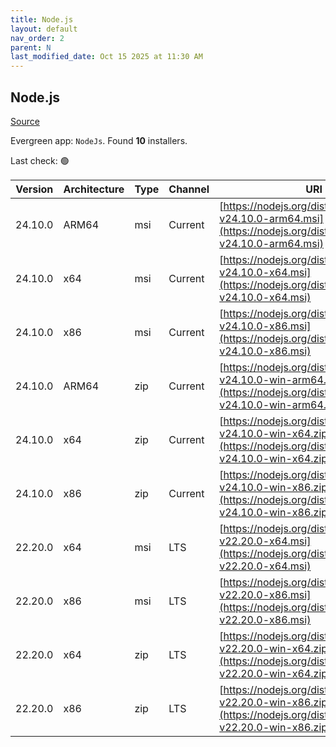 ```yaml
---
title: Node.js
layout: default
nav_order: 2
parent: N
last_modified_date: Oct 15 2025 at 11:30 AM
---
```


## Node.js

[Source](https://nodejs.org/)

Evergreen app: `NodeJs`. Found **10** installers.

Last check: 🟢

| Version | Architecture | Type | Channel | URI                                                                                                                          |
| ------- | ------------ | ---- | ------- | ---------------------------------------------------------------------------------------------------------------------------- |
| 24.10.0 | ARM64        | msi  | Current | [https://nodejs.org/dist/v24.10.0/node-v24.10.0-arm64.msi](https://nodejs.org/dist/v24.10.0/node-v24.10.0-arm64.msi)         |
| 24.10.0 | x64          | msi  | Current | [https://nodejs.org/dist/v24.10.0/node-v24.10.0-x64.msi](https://nodejs.org/dist/v24.10.0/node-v24.10.0-x64.msi)             |
| 24.10.0 | x86          | msi  | Current | [https://nodejs.org/dist/v24.10.0/node-v24.10.0-x86.msi](https://nodejs.org/dist/v24.10.0/node-v24.10.0-x86.msi)             |
| 24.10.0 | ARM64        | zip  | Current | [https://nodejs.org/dist/v24.10.0/node-v24.10.0-win-arm64.zip](https://nodejs.org/dist/v24.10.0/node-v24.10.0-win-arm64.zip) |
| 24.10.0 | x64          | zip  | Current | [https://nodejs.org/dist/v24.10.0/node-v24.10.0-win-x64.zip](https://nodejs.org/dist/v24.10.0/node-v24.10.0-win-x64.zip)     |
| 24.10.0 | x86          | zip  | Current | [https://nodejs.org/dist/v24.10.0/node-v24.10.0-win-x86.zip](https://nodejs.org/dist/v24.10.0/node-v24.10.0-win-x86.zip)     |
| 22.20.0 | x64          | msi  | LTS     | [https://nodejs.org/dist/v22.20.0/node-v22.20.0-x64.msi](https://nodejs.org/dist/v22.20.0/node-v22.20.0-x64.msi)             |
| 22.20.0 | x86          | msi  | LTS     | [https://nodejs.org/dist/v22.20.0/node-v22.20.0-x86.msi](https://nodejs.org/dist/v22.20.0/node-v22.20.0-x86.msi)             |
| 22.20.0 | x64          | zip  | LTS     | [https://nodejs.org/dist/v22.20.0/node-v22.20.0-win-x64.zip](https://nodejs.org/dist/v22.20.0/node-v22.20.0-win-x64.zip)     |
| 22.20.0 | x86          | zip  | LTS     | [https://nodejs.org/dist/v22.20.0/node-v22.20.0-win-x86.zip](https://nodejs.org/dist/v22.20.0/node-v22.20.0-win-x86.zip)     |
